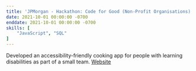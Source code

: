 ```yaml
---
title: 'JPMorgan - Hackathon: Code for Good (Non-Profit Organisations)'
date: 2021-10-01 00:00:00 -0700
enddate: 2021-10-01 00:00:00 -0700
skills: [
    "JavaScript", "SQL"
]
---
```


Developed an accessibility-friendly cooking app
for people with learning disabilities as part of a small team.
[Website](https://careers.jpmorgan.com/us/en/students/programs/code-for-good)
